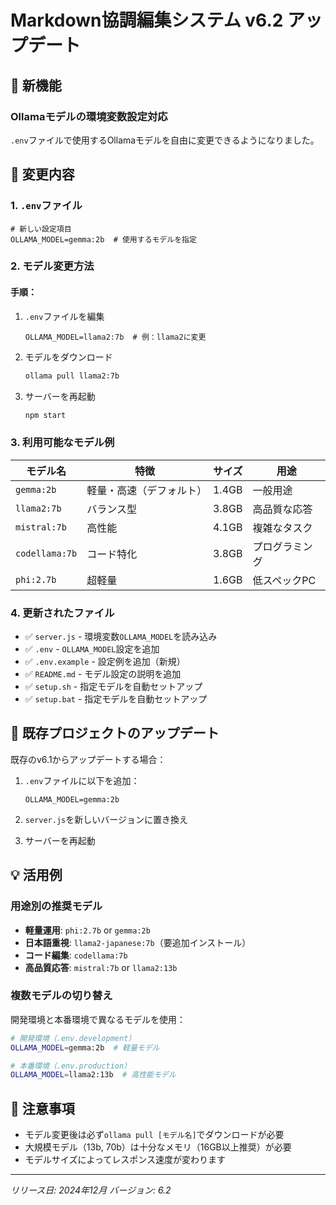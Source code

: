 # Markdown協調編集システム v6.2 アップデート

## 🎯 新機能

### Ollamaモデルの環境変数設定対応

`.env`ファイルで使用するOllamaモデルを自由に変更できるようになりました。

## 📝 変更内容

### 1. `.env`ファイル
```env
# 新しい設定項目
OLLAMA_MODEL=gemma:2b  # 使用するモデルを指定
```

### 2. モデル変更方法

#### 手順：
1. `.env`ファイルを編集
   ```env
   OLLAMA_MODEL=llama2:7b  # 例：llama2に変更
   ```

2. モデルをダウンロード
   ```bash
   ollama pull llama2:7b
   ```

3. サーバーを再起動
   ```bash
   npm start
   ```

### 3. 利用可能なモデル例

| モデル名 | 特徴 | サイズ | 用途 |
|---------|------|--------|------|
| `gemma:2b` | 軽量・高速（デフォルト） | 1.4GB | 一般用途 |
| `llama2:7b` | バランス型 | 3.8GB | 高品質な応答 |
| `mistral:7b` | 高性能 | 4.1GB | 複雑なタスク |
| `codellama:7b` | コード特化 | 3.8GB | プログラミング |
| `phi:2.7b` | 超軽量 | 1.6GB | 低スペックPC |

### 4. 更新されたファイル

- ✅ `server.js` - 環境変数`OLLAMA_MODEL`を読み込み
- ✅ `.env` - `OLLAMA_MODEL`設定を追加
- ✅ `.env.example` - 設定例を追加（新規）
- ✅ `README.md` - モデル設定の説明を追加
- ✅ `setup.sh` - 指定モデルを自動セットアップ
- ✅ `setup.bat` - 指定モデルを自動セットアップ

## 🔄 既存プロジェクトのアップデート

既存のv6.1からアップデートする場合：

1. `.env`ファイルに以下を追加：
   ```env
   OLLAMA_MODEL=gemma:2b
   ```

2. `server.js`を新しいバージョンに置き換え

3. サーバーを再起動

## 💡 活用例

### 用途別の推奨モデル

- **軽量運用**: `phi:2.7b` or `gemma:2b`
- **日本語重視**: `llama2-japanese:7b`（要追加インストール）
- **コード編集**: `codellama:7b`
- **高品質応答**: `mistral:7b` or `llama2:13b`

### 複数モデルの切り替え

開発環境と本番環境で異なるモデルを使用：

```bash
# 開発環境（.env.development）
OLLAMA_MODEL=gemma:2b  # 軽量モデル

# 本番環境（.env.production）  
OLLAMA_MODEL=llama2:13b  # 高性能モデル
```

## 📌 注意事項

- モデル変更後は必ず`ollama pull [モデル名]`でダウンロードが必要
- 大規模モデル（13b, 70b）は十分なメモリ（16GB以上推奨）が必要
- モデルサイズによってレスポンス速度が変わります

---

*リリース日: 2024年12月*
*バージョン: 6.2*